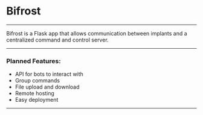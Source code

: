 # Bifrost

---

Bifrost is a Flask app that allows communication between implants and a centralized command
and control server.

---

### Planned Features:

- API for bots to interact with
- Group commands
- File upload and download
- Remote hosting
- Easy deployment

---
